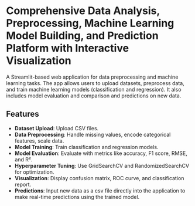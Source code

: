 # Comprehensive Data Analysis, Preprocessing, Machine Learning Model Building, and Prediction Platform with Interactive Visualization

A Streamlit-based web application for data preprocessing and machine learning tasks. The app allows users to upload datasets, preprocess data, and train machine learning models (classification and regression). It also includes model evaluation and comparison and predictions on new data.

## Features

- **Dataset Upload**: Upload CSV files.
- **Data Preprocessing**: Handle missing values, encode categorical features, scale data.
- **Model Training**: Train classification and regression models.
- **Model Evaluation**: Evaluate with metrics like accuracy, F1 score, RMSE, and R².
- **Hyperparameter Tuning**: Use GridSearchCV and RandomizedSearchCV for optimization.
- **Visualization**: Display confusion matrix, ROC curve, and classification report.
- **Predictions**: Input new data as a csv file directly into the application to make real-time predictions using the trained model.
